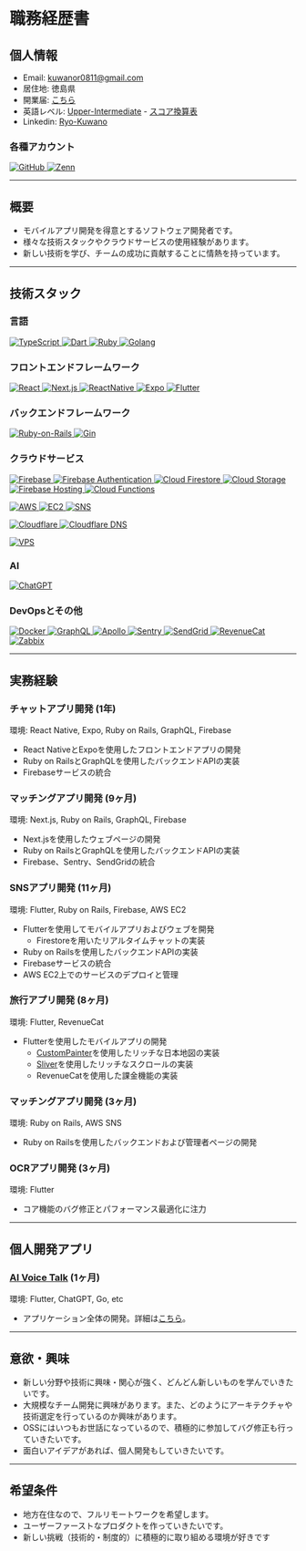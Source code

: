 # 職務経歴書

## 個人情報

- Email: kuwanor0811@gmail.com
- 居住地: 徳島県
- 開業届: [こちら](https://github.com/RYO1223/resume/blob/master/docs/my_notification_of_opening_in_japan.pdf)
- 英語レベル: [Upper-Intermediate](https://github.com/RYO1223/resume/blob/master/docs/my_duolingo_english_test_score-2013_10_26.png) - [スコア換算表](https://englishtest.duolingo.com/prepare/scores)
- Linkedin: [Ryo-Kuwano](https://www.linkedin.com/in/ryo-kuwano-1b03a8296)

### 各種アカウント

<p>
  <a href="https://github.com/RYO1223" >
    <img alt="GitHub" src="https://img.shields.io/badge/Github-181717.svg?&style=flat&logo=github&logoColor=white" />
  </a>
  <a href="https://zenn.dev/ryo1223" >
    <img alt="Zenn" src="https://img.shields.io/badge/Zenn-3EA8FF.svg?&style=flat&logo=zenn&logoColor=white" />
  </a>
</p>

---

## 概要

- モバイルアプリ開発を得意とするソフトウェア開発者です。
- 様々な技術スタックやクラウドサービスの使用経験があります。
- 新しい技術を学び、チームの成功に貢献することに情熱を持っています。

---

## 技術スタック

### 言語

<p>
  <a href="https://www.typescriptlang.org/" >
    <img alt="TypeScript" src="https://img.shields.io/badge/TypeScript-3178C6?style=flat&logo=typescript&logoColor=white" />
  </a>
  <a href="https://dart.dev/" >
    <img alt="Dart" src="https://img.shields.io/badge/Dart-0175c2?style=flat&logo=dart&logoColor=white" />
  </a>
  <a href="https://www.ruby-lang.org/ja/" >
    <img alt="Ruby" src="https://img.shields.io/badge/Ruby-CC342D?style=flat&logo=Ruby&logoColor=white" />
  </a>
  <a href="https://go.dev/" >
    <img alt="Golang" src="https://img.shields.io/badge/Go-00aed9?style=flat&logo=Go&logoColor=white" />
  </a>
</p>

### フロントエンドフレームワーク

<p>
  <a href="https://ja.reactjs.org/" >
    <img alt="React" src="https://img.shields.io/badge/React-61DAFB?style=flat&logo=react&logoColor=white" />
  </a>
  <a href="https://nextjs.org/" >
    <img alt="Next.js" src="https://img.shields.io/badge/Next.js-000000?style=flat&logo=nextdotjs&logoColor=white" />
  </a>
  <a href="https://reactnative.dev/" >
    <img alt="ReactNative" src="https://img.shields.io/badge/React_Native-61DAFB?style=flat&logo=react&logoColor=white" />
  </a>
  <a href="https://docs.expo.dev/" >
    <img alt="Expo" src="https://img.shields.io/badge/Expo-000020?style=flat&logo=expo&logoColor=white" />
  </a>
  <a href="https://flutter.dev/" >
    <img alt="Flutter" src="https://img.shields.io/badge/Flutter-02569B?style=flat&logo=flutter&logoColor=white" />
  </a>
</p>

### バックエンドフレームワーク

<p>
  <a href="https://rubyonrails.org/" >
    <img alt="Ruby-on-Rails" src="https://img.shields.io/badge/Ruby_on_Rails-CC0000?style=flat&logo=Ruby-on-Rails&logoColor=white" />
  </a>
  <a href="https://gin-gonic.com/ja/" >
    <img alt="Gin" src="https://img.shields.io/badge/Gin-008fd1?style=flat&logo=Gin&logoColor=white" />
  </a>
</p>


### クラウドサービス

<p>
  <a href="https://firebase.google.com/" >
    <img alt="Firebase" src="https://img.shields.io/badge/Firebase-FFCA28?style=flat&logo=Firebase&logoColor=white" />
  </a>
  <a href="https://firebase.google.com/docs/auth?hl=ja" >
    <img alt="Firebase Authentication" src="https://img.shields.io/badge/Authentication-FFCA28?style=flat&logoColor=white" />
  </a>
  <a href="https://firebase.google.com/docs/firestore?hl=ja" >
    <img alt="Cloud Firestore" src="https://img.shields.io/badge/Cloud_Firestore-FFCA28?style=flat&logoColor=white" />
  </a>
  <a href="https://firebase.google.com/docs/storage?hl=ja" >
    <img alt="Cloud Storage" src="https://img.shields.io/badge/Cloud_Storage-FFCA28?style=flat&logoColor=white" />
  </a>
  <a href="https://firebase.google.com/docs/hosting?hl=ja" >
    <img alt="Firebase Hosting" src="https://img.shields.io/badge/Firebase_Hosting-FFCA28?style=flat&logoColor=white" />
  </a>
  <a href="https://firebase.google.com/docs/functions?hl=ja" >
    <img alt="Cloud Functions" src="https://img.shields.io/badge/Cloud_Functions-FFCA28?style=flat&logoColor=white" />
  </a>
</p>

<p>
  <a href="https://aws.amazon.com/jp/" >
    <img alt="AWS" src="https://img.shields.io/badge/AWS-000000?style=flat" />
  </a>
  <a href="https://aws.amazon.com/jp/ec2/" >
    <img alt="EC2" src="https://img.shields.io/badge/EC2-000000?style=flat" />
  </a>
  <a href="https://aws.amazon.com/jp/sns/" >
    <img alt="SNS" src="https://img.shields.io/badge/SNS-000000?style=flat" />
  </a>
</p>

<p>
  <a href="https://www.cloudflare.com/ja-jp/" >
    <img alt="Cloudflare" src="https://img.shields.io/badge/Cloudflare-f48120?style=flat&logo=Cloudflare&logoColor=white" />
  </a>
  <a href="https://developers.cloudflare.com/dns/" >
    <img alt="Cloudflare DNS" src="https://img.shields.io/badge/DNS-f48120?style=flat&logoColor=white" />
  </a>
</p>

<p>
  <a href="https://web.arena.ne.jp/indigo/" >
    <img alt="VPS" src="https://img.shields.io/badge/VPS-574486?style=flat" />
  </a>
  
</p>

### AI

<p>
  <a href="https://openai.com/" >
    <img alt="ChatGPT" src="https://img.shields.io/badge/ChatGPT-000000?style=flat&logo=openAi&logoColor=white" />
  </a>
</p>

### DevOpsとその他

<p>
  <a href="https://www.docker.com/" >
    <img alt="Docker" src="https://img.shields.io/badge/Docker-46a2f1?style=flat&logo=docker&logoColor=white" />
  </a>
  <a href="https://graphql.org/" >
    <img alt="GraphQL" src="https://img.shields.io/badge/GraphQL-E10098?style=flat&logo=graphql&logoColor=white" />
  </a>
  <a href="https://www.apollographql.com/" >
    <img alt="Apollo" src="https://img.shields.io/badge/Apollo%20GraphQL-311C87?style=flat&logo=apollo-graphql&logoColor=white" />
  </a>
  <a href="https://sentry.io/welcome/" >
    <img alt="Sentry" src="https://img.shields.io/badge/Sentry-362d59?style=flat&logo=sentry&logoColor=white" />
  </a>
  <a href="https://sendgrid.kke.co.jp/" >
    <img alt="SendGrid" src="https://img.shields.io/badge/SendGrid-009ed9?style=flat" />
  </a>
  <a href="https://www.revenuecat.com/" >
    <img alt="RevenueCat" src="https://img.shields.io/badge/RevenueCat-F25A5A?style=flat" />
  </a>
  <a href="https://www.zabbix.com/jp" >
    <img alt="Zabbix" src="https://img.shields.io/badge/Zabbix-d40000?style=flat&logo=zabbix&logoColor=white" />
  </a>
</p>

---
## 実務経験

### チャットアプリ開発 (1年)

環境: React Native, Expo, Ruby on Rails, GraphQL, Firebase

- React NativeとExpoを使用したフロントエンドアプリの開発
- Ruby on RailsとGraphQLを使用したバックエンドAPIの実装
- Firebaseサービスの統合

### マッチングアプリ開発 (9ヶ月)

環境: Next.js, Ruby on Rails, GraphQL, Firebase

- Next.jsを使用したウェブページの開発
- Ruby on RailsとGraphQLを使用したバックエンドAPIの実装
- Firebase、Sentry、SendGridの統合

### SNSアプリ開発 (11ヶ月)

環境: Flutter, Ruby on Rails, Firebase, AWS EC2

- Flutterを使用してモバイルアプリおよびウェブを開発
  - Firestoreを用いたリアルタイムチャットの実装
- Ruby on Railsを使用したバックエンドAPIの実装
- Firebaseサービスの統合
- AWS EC2上でのサービスのデプロイと管理

### 旅行アプリ開発 (8ヶ月)

環境: Flutter, RevenueCat

- Flutterを使用したモバイルアプリの開発
  - [CustomPainter](https://api.flutter.dev/flutter/rendering/CustomPainter-class.html)を使用したリッチな日本地図の実装
  - [Sliver](https://docs.flutter.dev/ui/advanced/slivers)を使用したリッチなスクロールの実装
  - RevenueCatを使用した課金機能の実装

### マッチングアプリ開発 (3ヶ月)

環境: Ruby on Rails, AWS SNS

- Ruby on Railsを使用したバックエンドおよび管理者ページの開発

### OCRアプリ開発 (3ヶ月)

環境: Flutter

- コア機能のバグ修正とパフォーマンス最適化に注力

---

## 個人開発アプリ

### [AI Voice Talk](https://github.com/RYO1223/resume/blob/master/docs/my_applications/AI_Voice_Talk/README-ja.md) (1ヶ月)

環境: Flutter, ChatGPT, Go, etc

- アプリケーション全体の開発。詳細は[こちら](https://github.com/RYO1223/resume/blob/master/docs/my_applications/AI_Voice_Talk/README-ja.md)。

---

## 意欲・興味

- 新しい分野や技術に興味・関心が強く、どんどん新しいものを学んでいきたいです。
- 大規模なチーム開発に興味があります。また、どのようにアーキテクチャや技術選定を行っているのか興味があります。
- OSSにはいつもお世話になっているので、積極的に参加してバグ修正も行っていきたいです。
- 面白いアイデアがあれば、個人開発もしていきたいです。

---

## 希望条件

- 地方在住なので、フルリモートワークを希望します。
- ユーザーファーストなプロダクトを作っていきたいです。
- 新しい挑戦（技術的・制度的）に積極的に取り組める環境が好きです
